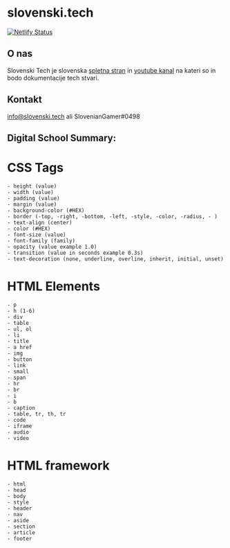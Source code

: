 # slovenski.tech
[![Netlify Status](https://api.netlify.com/api/v1/badges/df2d1373-e8bd-4797-bfe6-5f4d8ea3f3bc/deploy-status)](https://app.netlify.com/sites/slovenski/deploys)
## O nas
Slovenski Tech je slovenska [spletna stran](https://slovenski.tech) in [youtube kanal](https://www.youtube.com/channel/UCMCf-Ji9vtPQvNqH3a88Q1A?sub_confirmation=1) na kateri so in bodo dokumentacije tech stvari.
## Kontakt
info@slovenski.tech ali SlovenianGamer#0498

## Digital School Summary:

# CSS Tags
    - height (value)
    - width (value)
    - padding (value)
    - margin (value)
    - background-color (#HEX)
    - border (-top, -right, -bottom, -left, -style, -color, -radius, - )
    - text-align (center)
    - color (#HEX)
    - font-size (value)
    - font-family (family)
    - opacity (value example 1.0)
    - transition (value in seconds example 0.3s)
    - text-decoration (none, underline, overline, inherit, initial, unset)

# HTML Elements
    - p
    - h (1-6)
    - div
    - table
    - ul, ol
    - li
    - title
    - a href
    - img
    - button
    - link
    - small
    - span
    - hr
    - br
    - i
    - b
    - caption
    - table, tr, th, tr
    - code
    - iframe
    - audio
    - video

# HTML framework
    - html
    - head
    - body
    - style
    - header
    - nav
    - aside
    - section
    - article
    - footer
